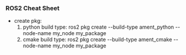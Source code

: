 



### ROS2 Cheat Sheet
- create pkg: 
    1. python build type: ros2 pkg create --build-type ament_python --node-name my_node my_package
    1. cmake build type: ros2 pkg create --build-type ament_cmake --node-name my_node my_package

